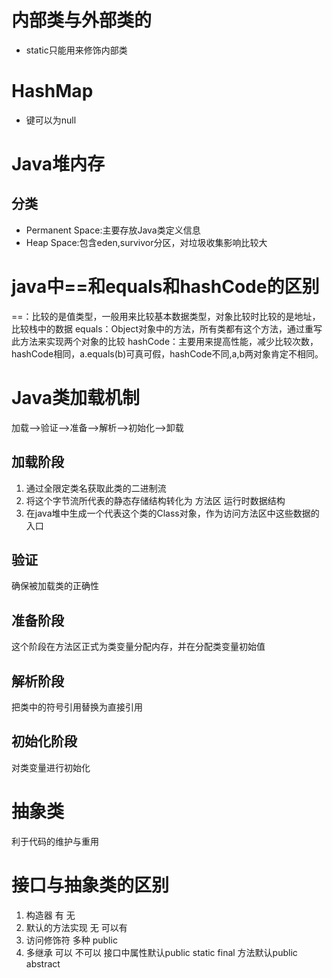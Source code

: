 # 内部类与外部类的
- static只能用来修饰内部类

# HashMap
- 键可以为null

# Java堆内存
## 分类
- Permanent Space:主要存放Java类定义信息
- Heap Space:包含eden,survivor分区，对垃圾收集影响比较大

# java中==和equals和hashCode的区别
==：比较的是值类型，一般用来比较基本数据类型，对象比较时比较的是地址，比较栈中的数据
equals：Object对象中的方法，所有类都有这个方法，通过重写此方法来实现两个对象的比较
hashCode：主要用来提高性能，减少比较次数，hashCode相同，a.equals(b)可真可假，hashCode不同,a,b两对象肯定不相同。

# Java类加载机制
加载-->验证-->准备-->解析-->初始化-->卸载
## 加载阶段
1. 通过全限定类名获取此类的二进制流
2. 将这个字节流所代表的静态存储结构转化为 方法区 运行时数据结构
3. 在java堆中生成一个代表这个类的Class对象，作为访问方法区中这些数据的入口
## 验证
确保被加载类的正确性
## 准备阶段
这个阶段在方法区正式为类变量分配内存，并在分配类变量初始值
## 解析阶段
把类中的符号引用替换为直接引用
## 初始化阶段
对类变量进行初始化

# 抽象类
利于代码的维护与重用

# 接口与抽象类的区别
1. 构造器 有 无
2. 默认的方法实现 无 可以有
3. 访问修饰符 多种 public
4. 多继承 可以 不可以
接口中属性默认public static final
     方法默认public abstract

